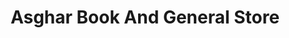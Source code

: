 ---
title: "Asghar Book  And General Store"
url: /ranipur-riyast/asghar-book-and-general-store/
shop: Bücher
---